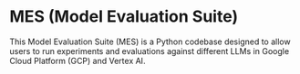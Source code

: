 # MES (Model Evaluation Suite)

This Model Evaluation Suite (MES) is a Python codebase designed to allow users to run experiments and evaluations against different LLMs in Google Cloud Platform (GCP) and Vertex AI.